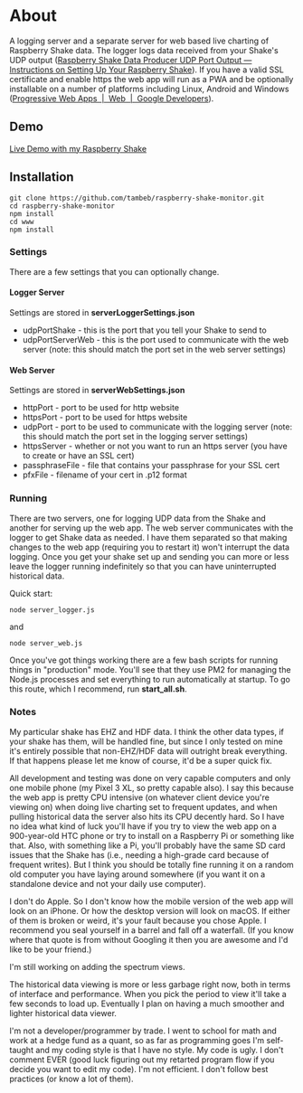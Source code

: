 # About
A logging server and a separate server for web based live charting of Raspberry Shake data. The logger logs data received from your Shake's UDP output ([Raspberry Shake Data Producer UDP Port Output — Instructions on Setting Up Your Raspberry Shake](https://manual.raspberryshake.org/udp.html)). If you have a valid SSL certificate and enable https the web app will run as a PWA and be optionally installable on a number of platforms including Linux, Android and Windows ([Progressive Web Apps  |  Web  |  Google Developers](https://developers.google.com/web/progressive-web-apps/)).

## Demo
[Live Demo with my Raspberry Shake](https://shakedemo.tambeb.com)

## Installation 
```
git clone https://github.com/tambeb/raspberry-shake-monitor.git
cd raspberry-shake-monitor
npm install
cd www
npm install
```
### Settings
There are a few settings that you can optionally change. 

#### Logger Server
Settings are stored in __serverLoggerSettings.json__ 
  * udpPortShake - this is the port that you tell your Shake to send to
  * udpPortServerWeb - this is the port used to communicate with the web server (note: this should match the port set in the web server settings)

#### Web Server 
Settings are stored in __serverWebSettings.json__
  * httpPort - port to be used for http website
  * httpsPort - port to be used for https website
  * udpPort - port to be used to communicate with the logging server (note: this should match the port set in the logging server settings)
  * httpsServer - whether or not you want to run an https server (you have to create or have an SSL cert)
  * passphraseFile - file that contains your passphrase for your SSL cert
  * pfxFile - filename of your cert in .p12 format
  
### Running
There are two servers, one for logging UDP data from the Shake and another for serving up the web app. The web server communicates with the logger to get Shake data as needed. I have them separated so that making changes to the web app (requiring you to restart it) won't interrupt the data logging. Once you get your shake set up and sending you can more or less leave the logger running indefinitely so that you can have uninterrupted historical data.
  
Quick start:
```
node server_logger.js
```
and
```
node server_web.js
```
Once you've got things working there are a few bash scripts for running things in "production" mode. You'll see that they use PM2 for managing the Node.js processes and set everything to run automatically at startup. To go this route, which I recommend, run __start_all.sh__. 

### Notes
My particular shake has EHZ and HDF data. I think the other data types, if your shake has them, will be handled fine, but since I only tested on mine it's entirely possible that non-EHZ/HDF data will outright break everything. If that happens please let me know of course, it'd be a super quick fix.

All development and testing was done on very capable computers and only one mobile phone (my Pixel 3 XL, so pretty capable also). I say this because the web app is pretty CPU intensive (on whatever client device you're viewing on) when doing live charting set to frequent updates, and when pulling historical data the server also hits its CPU decently hard. So I have no idea what kind of luck you'll have if you try to view the web app on a 900-year-old HTC phone or try to install on a Raspberry Pi or something like that. Also, with something like a Pi, you'll probably have the same SD card issues that the Shake has (i.e., needing a high-grade card because of frequent writes). But I think you should be totally fine running it on a random old computer you have laying around somewhere (if you want it on a standalone device and not your daily use computer). 

I don't do Apple. So I don't know how the mobile version of the web app will look on an iPhone. Or how the desktop version will look on macOS. If either of them is broken or weird, it's your fault because you chose Apple. I recommend you seal yourself in a barrel and fall off a waterfall. (If you know where that quote is from without Googling it then you are awesome and I'd like to be your friend.)  

I'm still working on adding the spectrum views. 

The historical data viewing is more or less garbage right now, both in terms of interface and performance. When you pick the period to view it'll take a few seconds to load up. Eventually I plan on having a much smoother and lighter historical data viewer.    

I'm not a developer/programmer by trade. I went to school for math and work at a hedge fund as a quant, so as far as programming goes I'm self-taught and my coding style is that I have no style. My code is ugly. I don't comment EVER (good luck figuring out my retarted program flow if you decide you want to edit my code). I'm not efficient. I don't follow best practices (or know a lot of them).     
